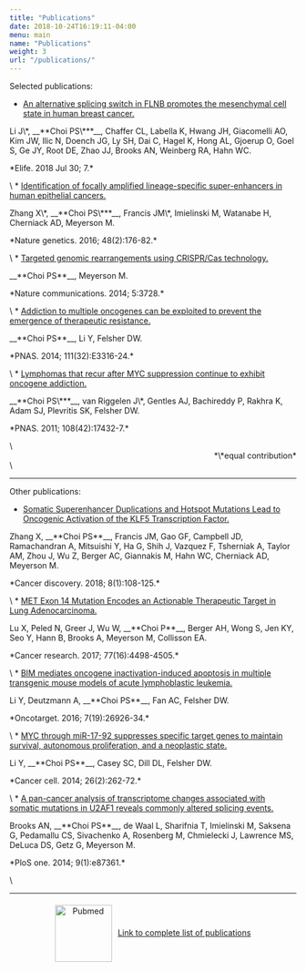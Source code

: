 ```yaml
---
title: "Publications"
date: 2018-10-24T16:19:11-04:00
menu: main
name: "Publications"
weight: 3
url: "/publications/"
---
```

<!---<div style="text-align:center;font-size:24px;font-weight:bold">Selected publications:</div>\--->
<p class="header1">Selected publications:  </p>

<!---
* <a href="link to pubmed" target="blank">Title</a>  
Author list  
Journal citation  
\
--->
* <a class="paper_title" href="https://www.ncbi.nlm.nih.gov/pubmed/30059005" target="blank">An alternative splicing switch in FLNB promotes the mesenchymal cell state in human breast cancer.</a>
<p class="paper_authors">Li J\*, __**Choi PS\***__, Chaffer CL, Labella K, Hwang JH, Giacomelli AO, Kim JW, Ilic N, Doench JG, Ly SH, Dai C, Hagel K, Hong AL, Gjoerup O, Goel S, Ge JY, Root DE, Zhao JJ, Brooks AN, Weinberg RA, Hahn WC.</p>
<p class="paper_journal">*Elife. 2018 Jul 30; 7.*</p>
\
* <a class="paper_title" href="https://www.ncbi.nlm.nih.gov/pubmed/26656844" target="blank">Identification of focally amplified lineage-specific super-enhancers in human epithelial cancers.</a>
<p class="paper_authors">Zhang X\*, __**Choi PS\***__, Francis JM\*, Imielinski M, Watanabe H, Cherniack AD, Meyerson M.</p>
<p class="paper_journal">*Nature genetics. 2016; 48(2):176-82.*</p>
\
* <a class="paper_title" href="https://www.ncbi.nlm.nih.gov/pubmed/24759083" target="blank">Targeted genomic rearrangements using CRISPR/Cas technology.</a>
<p class="paper_authors">__**Choi PS**__, Meyerson M.</p>
<p class="paper_journal">*Nature communications. 2014; 5:3728.*</p>
\
* <a class="paper_title" href="https://www.ncbi.nlm.nih.gov/pubmed/25071175" target="blank">Addiction to multiple oncogenes can be exploited to prevent the emergence of therapeutic resistance.</a>
<p class="paper_authors">__**Choi PS**__, Li Y, Felsher DW.</p>
<p class="paper_journal">*PNAS. 2014; 111(32):E3316-24.*</p>
\
* <a class="paper_title" href="https://www.ncbi.nlm.nih.gov/pubmed/21969595" target="blank">Lymphomas that recur after MYC suppression continue to exhibit oncogene addiction.</a>
<p class="paper_authors">__**Choi PS\***__, van Riggelen J\*, Gentles AJ, Bachireddy P, Rakhra K, Adam SJ, Plevritis SK, Felsher DW.</p>
<p class="paper_journal">*PNAS. 2011; 108(42):17432-7.*</p>
\
<div class="paper_journal" style="text-align:right">*\*equal contribution*</div>
\

---  
<p class="header1">Other publications:</p>

<!---
* <a href="" target="blank">Title</a>(Link to pubmed)  
Author list  
Journal citation  
\
--->
<!---* <a href="" target="blank">SOS1](link)  
Cai D, __**Choi PS**__, Gelbard MK, Meyerson M.  
Journal
\--->
<!---* <a href="" target="blank">Genome-scale analysis identifies paralog lethality as a vulnerability of chromosome 1p loss in cancer.</a>(https://www.ncbi.nlm.nih.gov/pubmed/29955178)  
Viswanathan SR, Nogueira MF, Buss CG, Krill-Burger JM, Wawer MJ, Malolepsza E, Berger AC, __**Choi PS**__, Shih J, Taylor AM, Tanenbaum B, Pedamallu CS, Cherniack AD, Tamayo P, Strathdee CA, Lage K, Carr SA, Schenone M, Bhatia SN, Vazquez F, Tsherniak A, Hahn WC, Meyerson M.  
Nature genetics. 2018; 50(7):937-943.  
\--->
* <a class="paper_title" href="https://www.ncbi.nlm.nih.gov/pubmed/28963353" target="blank">Somatic Superenhancer Duplications and Hotspot Mutations Lead to Oncogenic Activation of the KLF5 Transcription Factor.</a>
<p class="paper_authors">Zhang X, __**Choi PS**__, Francis JM, Gao GF, Campbell JD, Ramachandran A, Mitsuishi Y, Ha G, Shih J, Vazquez F, Tsherniak A, Taylor AM, Zhou J, Wu Z, Berger AC, Giannakis M, Hahn WC, Cherniack AD, Meyerson M.</p>
<p class="paper_journal">*Cancer discovery. 2018; 8(1):108-125.*</p>
\
* <a class="paper_title" href="https://www.ncbi.nlm.nih.gov/pubmed/28522754" target="blank">MET Exon 14 Mutation Encodes an Actionable Therapeutic Target in Lung Adenocarcinoma.</a>
<p class="paper_authors">Lu X, Peled N, Greer J, Wu W, __**Choi P**__, Berger AH, Wong S, Jen KY, Seo Y, Hann B, Brooks A, Meyerson M, Collisson EA.</p>
<p class="paper_journal">*Cancer research. 2017; 77(16):4498-4505.*</p>
\
<!---* <a href="" target="blank">Copy-number and gene dependency analysis reveals partial copy loss of wild-type SF3B1 as a novel cancer vulnerability.</a>(https://www.ncbi.nlm.nih.gov/pubmed/28177281)  
Paolella BR, Gibson WJ, Urbanski LM, Alberta JA, Zack TI, Bandopadhayay P, Nichols CA, Agarwalla PK, Brown MS, Lamothe R, Yu Y, __**Choi PS**__, Obeng EA, Heckl D, Wei G, Wang B, Tsherniak A, Vazquez F, Weir BA, Root DE, Cowley GS, Buhrlage SJ, Stiles CD, Ebert BL, Hahn WC, Reed R, Beroukhim R.  
Elife. 2017 Feb 8;6.  
\--->
* <a class="paper_title" href="https://www.ncbi.nlm.nih.gov/pubmed/27095570" target="blank">BIM mediates oncogene inactivation-induced apoptosis in multiple transgenic mouse models of acute lymphoblastic leukemia.</a>
<p class="paper_authors">Li Y, Deutzmann A, __**Choi PS**__, Fan AC, Felsher DW.</p>
<p class="paper_journal">*Oncotarget. 2016; 7(19):26926-34.*</p>
\
<!---* <a href="" target="blank">Identification of cancer-cytotoxic modulators of PDE3A by predictive chemogenomics.</a>(https://www.ncbi.nlm.nih.gov/pubmed/26656089)  
de Waal L, Lewis TA, Rees MG, Tsherniak A, Wu X, __**Choi PS**__, Gechijian L, Hartigan C, Faloon PW, Hickey MJ, Tolliday N, Carr SA, Clemons PA, Munoz B, Wagner BK, Shamji AF, Koehler AN, Schenone M, Burgin AB, Schreiber SL, Greulich H, Meyerson M.  
Nature chemical biology. 2016; 12(2):102-8.  
\--->
<!---* <a href="" target="blank">Activation of Cre recombinase alone can induce complete tumor regression.</a>(https://www.ncbi.nlm.nih.gov/pubmed/25208064)  
Li Y, __**Choi PS**__, Casey SC, Felsher DW.  
PloS one. 2014; 9(9):e107589.  
\--->
* <a class="paper_title" href="https://www.ncbi.nlm.nih.gov/pubmed/25117713" target="blank">MYC through miR-17-92 suppresses specific target genes to maintain survival, autonomous proliferation, and a neoplastic state.</a>
<p class="paper_authors">Li Y, __**Choi PS**__, Casey SC, Dill DL, Felsher DW.</p>
<p class="paper_journal">*Cancer cell. 2014; 26(2):262-72.*</p>
\
* <a class="paper_title" href="https://www.ncbi.nlm.nih.gov/pubmed/24498085" target="blank">A pan-cancer analysis of transcriptome changes associated with somatic mutations in U2AF1 reveals commonly altered splicing events.</a>
<p class="paper_authors">Brooks AN, __**Choi PS**__, de Waal L, Sharifnia T, Imielinski M, Saksena G, Pedamallu CS, Sivachenko A, Rosenberg M, Chmielecki J, Lawrence MS, DeLuca DS, Getz G, Meyerson M.</p>
<p class="paper_journal">*PloS one. 2014; 9(1):e87361.*</p>
\
<!---* <a href="" target="blank">Survival and death signals can predict tumor response to therapy after oncogene inactivation.</a>(https://www.ncbi.nlm.nih.gov/pubmed/21974937)  
Tran PT\*, Bendapudi PK\*, Lin HJ\*, __**Choi P**__, Koh S, Chen J, Horng G, Hughes NP, Schwartz LH, Miller VA, Kawashima T, Kitamura T, Paik D, Felsher DW.  
Science translational medicine. 2011; 3(103):103ra99.  
\--->
<!---* <a href="" target="blank">The interaction between Myc and Miz1 is required to antagonize TGFbeta-dependent autocrine signaling during lymphoma formation and maintenance.</a>(https://www.ncbi.nlm.nih.gov/pubmed/20551174)  
van Riggelen J, Müller J, Otto T, Beuger V, Yetil A, __**Choi PS**__, Kosan C, Möröy T, Felsher DW, Eilers M.  
Genes & development. 2010; 24(12):1281-94.  
\--->
<!---* <a href="" target="blank">Flowing cells through pulsed electric fields efficiently purges stem cell preparations of contaminating myeloma cells while preserving stem cell function.</a>(https://www.ncbi.nlm.nih.gov/pubmed/15292069)  
Craiu A, Saito Y, Limon A, Eppich HM, Olson DP, Rodrigues N, Adams GB, Dombkowski D, Richardson P, Schlossman R, __**Choi PS**__, Grogins J, O'Connor PG, Cohen K, Attar EC, Freshman J, Rich R, Mangano JA, Gribben JG, Anderson KC, Scadden DT.  
Blood. 2005; 105(5):2235-8.  
\--->
<!---* <a href="" target="blank">P2Y-like receptor, GPR105 (P2Y14), identifies and mediates chemotaxis of bone-marrow hematopoietic stem cells.</a>(https://www.ncbi.nlm.nih.gov/pubmed/12842911)  
Lee BC, Cheng T, Adams GB, Attar EC, Miura N, Lee SB, Saito Y, Olszak I, Dombkowski D, Olson DP, Hancock J, __**Choi PS**__, Haber DA, Luster AD, Scadden DT.  
Genes & development. 2003; 17(13):1592-604.  
\--->

---
<!--- Should display this centered? --->
<div style="text-align:center;display:block;margin-top:20px;margin-left:auto;margin-right:auto">
<a href="https://www.ncbi.nlm.nih.gov/myncbi/browse/collection/48734646/?sort=date&direction=descending"><img src=/img/PubMed-Logo_small.png title="Pubmed Bibliography" alt="Pubmed" style="width:100px;vertical-align:middle"></a><a class="paper_title" href="https://www.ncbi.nlm.nih.gov/myncbi/browse/collection/48734646/?sort=date&direction=descending"><span style="margin-left:10px">Link to complete list of publications</span></a></div>

